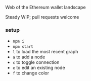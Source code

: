 Web of the Ethereum wallet landscape

Steady WIP; pull requests welcome

### setup

* `npm i`
* `npm start`
* `l` to load the most recent graph
* `a` to add a node
* `c` to toggle connection
* `e` to edit an existing node
* `f` to change color
